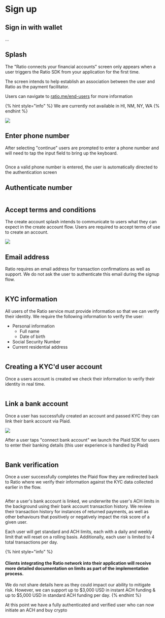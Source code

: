 # Sign up

## Sign in with wallet

...

## Splash

The "Ratio connects your financial accounts" screen only appears when a user triggers the Ratio SDK from your application for the first time.&#x20;

The screen intends to help establish an association between the user and Ratio as the payment facilitator.

Users can navigate to [ratio.me/end-users](https://ratio.me/end-users) for more information

{% hint style="info" %}
We are currently not available in HI, NM, NY, WA
{% endhint %}

![](<../../../.gitbook/assets/image (5).png>)

## Enter phone number

After selecting "continue" users are prompted to enter a phone number and will need to tap the input field to bring up the keyboard.&#x20;

<figure><img src="../../../.gitbook/assets/image (29).png" alt=""><figcaption></figcaption></figure>

Once a valid phone number is entered, the user is automatically directed to the authentication screen

## Authenticate number

<figure><img src="../../../.gitbook/assets/image (21).png" alt=""><figcaption></figcaption></figure>

## Accept terms and conditions

The create account splash intends to communicate to users what they can expect in the create account flow. Users are required to accept terms of use to create an account.

![](<../../../.gitbook/assets/image (28).png>)

## Email address

Ratio requires an email address for transaction confirmations as well as support. We do not ask the user to authenticate this email during the signup flow.

<figure><img src="../../../.gitbook/assets/image (4).png" alt=""><figcaption></figcaption></figure>

## KYC information

All users of the Ratio service must provide information so that we can verify their identity. We require the following information to verify the user:

* Personal information
  * Full name
  * Date of birth
* Social Security Number
* Current residential address

<figure><img src="../../../.gitbook/assets/image (2).png" alt=""><figcaption></figcaption></figure>

## Creating a KYC'd user account

Once a users account is created we check their information to verify their identity in real time.

<figure><img src="../../../.gitbook/assets/image (30).png" alt=""><figcaption></figcaption></figure>

## Link a bank account

Once a user has successfully created an account and passed KYC they can link their bank account via Plaid.

![](<../../../.gitbook/assets/image (10).png>)

After a user taps "connect bank account" we launch the Plaid SDK for users to enter their banking details (this user experience is handled by Plaid)

<figure><img src="../../../.gitbook/assets/image (12).png" alt=""><figcaption></figcaption></figure>

## Bank verification

Once a user successfully completes the Plaid flow they are redirected back to Ratio where we verify their information against the KYC data collected earlier in the flow.

<figure><img src="../../../.gitbook/assets/image (26).png" alt=""><figcaption></figcaption></figure>

After a user's bank account is linked, we underwrite the user's ACH limits in the background using their bank account transaction history. We review their transaction history for instances of returned payments, as well as other behaviours that positively or negatively impact the risk score of a given user.

Each user will get standard and ACH limits, each with a daily and weekly limit that will reset on a rolling basis. Additionally, each user is limited to 4 total transactions per day.

{% hint style="info" %}
#### Clients integrating the Ratio network into their application will receive more detailed documentation on limits as part of the implementation process. &#x20;

We do not share details here as they could impact our ability to mitigate risk. However, we can support up to $3,000 USD in instant ACH funding & up to $5,000 USD in standard ACH funding per day.
{% endhint %}

At this point we have a fully authenticated and verified user who can now initiate an ACH and buy crypto

